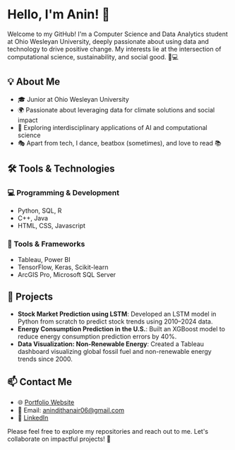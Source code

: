 # Hello, I'm Anin! 👋

Welcome to my GitHub! I'm a Computer Science and Data Analytics student at Ohio Wesleyan University, deeply passionate about using data and technology to drive positive change. My interests lie at the intersection of computational science, sustainability, and social good. 🌱💻

## 💡 About Me
- 🎓 Junior at Ohio Wesleyan University 
- 🌍 Passionate about leveraging data for climate solutions and social impact
- 🔬 Exploring interdisciplinary applications of AI and computational science
- 🎭 Apart from tech, I dance, beatbox (sometimes), and love to read 📚

## 🛠️ Tools & Technologies
### 💻 Programming & Development
- Python, SQL, R
- C++, Java
- HTML, CSS, Javascript

### 🎨 Tools & Frameworks
- Tableau, Power BI
- TensorFlow, Keras, Scikit-learn
- ArcGIS Pro, Microsoft SQL Server

## 🚀 Projects
- **Stock Market Prediction using LSTM**: Developed an LSTM model in Python from scratch to predict stock trends using 2010–2024 data.
- **Energy Consumption Prediction in the U.S.**: Built an XGBoost model to reduce energy consumption prediction errors by 40%.
- **Data Visualization: Non-Renewable Energy**: Created a Tableau dashboard visualizing global fossil fuel and non-renewable energy trends since 2000.
  
## 📫 Contact Me
- 🌐 [Portfolio Website](#https://aninditha0604.github.io/AninNair.github.io/)
- 📧 Email: anindithanair06@gmail.com
- 💼 [LinkedIn](#https://www.linkedin.com/in/aninditha-nair)

Please feel free to explore my repositories and reach out to me. Let's collaborate on impactful projects! 🚀

